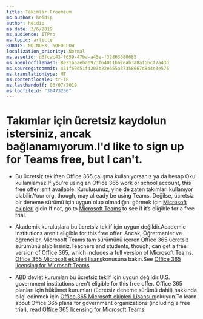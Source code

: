 ```yaml
---
title: Takımlar Freemium
ms.author: heidip
author: heidip
ms.date: 3/6/2019
ms.audience: ITPro
ms.topic: article
ROBOTS: NOINDEX, NOFOLLOW
localization_priority: Normal
ms.assetid: d3fcac43-f659-47ba-a45e-f32863680685
ms.openlocfilehash: 8e21aaaeba0973f64011b62eab3a8afb6cf7a43d
ms.sourcegitcommit: 431f60d51f4203b22e655a37358667d844e3e576
ms.translationtype: MT
ms.contentlocale: tr-TR
ms.lasthandoff: 03/07/2019
ms.locfileid: "30473256"
---
```

# <a name="id-like-to-sign-up-for-teams-free-but-i-cant"></a><span data-ttu-id="86951-102">Takımlar için ücretsiz kaydolun istersiniz, ancak bağlanamıyorum.</span><span class="sxs-lookup"><span data-stu-id="86951-102">I'd like to sign up for Teams free, but I can't.</span></span>

- <span data-ttu-id="86951-103">Bu ücretsiz tekliften Office 365 çalışma kullanıyorsanız ya da hesap Okul kullanılamaz.</span><span class="sxs-lookup"><span data-stu-id="86951-103">If you’re using an Office 365 work or school account, this free offer isn’t available.</span></span> <span data-ttu-id="86951-104">Kuruluşunuz, yine de zaten takımları kullanıyor olabilir.</span><span class="sxs-lookup"><span data-stu-id="86951-104">Your org, though, may already be using Teams.</span></span> <span data-ttu-id="86951-105">Değilse, ücretsiz bir deneme sürümü için uygun olup olmadığını görmek için [Microsoft ekipleri](https://products.office.com/en-us/microsoft-teams/group-chat-software) gidin.</span><span class="sxs-lookup"><span data-stu-id="86951-105">If not, go to [Microsoft Teams](https://products.office.com/en-us/microsoft-teams/group-chat-software) to see if it’s eligible for a free trial.</span></span>

- <span data-ttu-id="86951-106">Akademik kuruluşlara bu ücretsiz teklif için uygun değildir.</span><span class="sxs-lookup"><span data-stu-id="86951-106">Academic institutions aren't eligible for this free offer.</span></span> <span data-ttu-id="86951-107">Ancak, Öğretmenler ve öğrenciler, Microsoft Teams tam sürümünü içeren Office 365 ücretsiz sürümünü alabilirsiniz.</span><span class="sxs-lookup"><span data-stu-id="86951-107">Teachers and students, though, can get a free version of Office 365, which includes a full version of Microsoft Teams.</span></span> <span data-ttu-id="86951-108">[Office 365 Microsoft ekipleri lisans](https://docs.microsoft.com/microsoftteams/office-365-licensing)konusuna bakın.</span><span class="sxs-lookup"><span data-stu-id="86951-108">See [Office 365 licensing for Microsoft Teams](https://docs.microsoft.com/microsoftteams/office-365-licensing).</span></span>

- <span data-ttu-id="86951-109">ABD devlet kurumları bu ücretsiz teklif için uygun değildir.</span><span class="sxs-lookup"><span data-stu-id="86951-109">U.S. government institutions aren't eligible for this free offer.</span></span> <span data-ttu-id="86951-110">Office 365 planları için hükümet kurumları (ücretsiz deneme sürümü dahil) hakkında bilgi edinmek için [Office 365 Microsoft ekipleri Lisansı'nı](https://docs.microsoft.com/microsoftteams/office-365-licensing)okuyun.</span><span class="sxs-lookup"><span data-stu-id="86951-110">To learn about Office 365 plans for government organizations (including a free trial), read [Office 365 licensing for Microsoft Teams](https://docs.microsoft.com/microsoftteams/office-365-licensing).</span></span>



